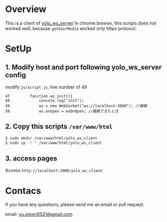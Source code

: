 # Overview
This is a client of [yolo_ws_server](https://github.com/komorin0521/yolo_ws_server)
In chrome browse, this scripts does not worked well, because `getUserMedia` worked only https protocol.


# SetUp
## 1. Modify host and port following yolo_ws_server config

modify `js/script.js`, line number of 49

```
47         function ws_init(){
48             console.log("init");
49             ws = new WebSocket("ws://localhost:3000"); //接続
50             ws.onopen = wsOnOpen; //接続できたとき
```

## 2. Copy this scripts `/var/www/html`

```bash
$ sudo mkdir /var/www/html/yolo_ws_client
$ sudo cp -r * /var/www/html/yolo_ws_client
```

## 3. access pages
Access `http://localhost:3000/yolo_ws_client`


# Contacs
If you have any questions, please send me an email or pull request.

email: yu.omori0521@gmail.com
